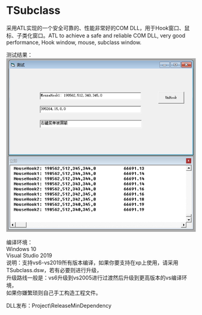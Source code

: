 # TSubclass
采用ATL实现的一个安全可靠的、性能非常好的COM DLL，用于Hook窗口、鼠标、子类化窗口。ATL to achieve a safe and reliable COM DLL, very good performance, Hook window, mouse, subclass window.      
   
测试结果：   
![image](https://github.com/bzmework/TSubclass/blob/master/test.jpg)   
   
编译环境：   
Windows 10   
Visual Studio 2019   
说明：支持vs6-vs2019所有版本编译，如果你要支持在xp上使用，请采用TSubclass.dsw，若有必要则进行升级，   
升级路线一般是：vs6升级到vs2005进行过渡然后升级到更高版本的vs编译环境，   
如果你嫌繁琐则自己手工构造工程文件。    
   
DLL发布：Project\ReleaseMinDependency    